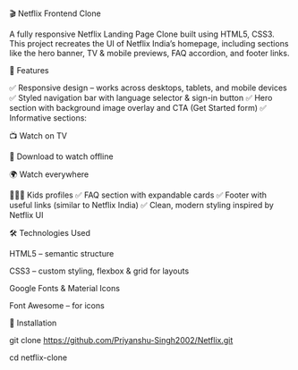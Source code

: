 🎬 Netflix Frontend Clone

A fully responsive Netflix Landing Page Clone built using HTML5, CSS3.
This project recreates the UI of Netflix India’s homepage, including sections like the hero banner, TV & mobile previews, FAQ accordion, and footer links.

🚀 Features

✅ Responsive design – works across desktops, tablets, and mobile devices
✅ Styled navigation bar with language selector & sign-in button
✅ Hero section with background image overlay and CTA (Get Started form)
✅ Informative sections:

📺 Watch on TV

📱 Download to watch offline

🌍 Watch everywhere

👨‍👩‍👧 Kids profiles
✅ FAQ section with expandable cards
✅ Footer with useful links (similar to Netflix India)
✅ Clean, modern styling inspired by Netflix UI

🛠️ Technologies Used

HTML5 – semantic structure

CSS3 – custom styling, flexbox & grid for layouts

Google Fonts & Material Icons

Font Awesome – for icons

🔧 Installation

git clone https://github.com/Priyanshu-Singh2002/Netflix.git

cd netflix-clone
